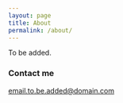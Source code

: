 ```yaml
---
layout: page
title: About
permalink: /about/
---
```


To be added.

### Contact me

[email.to.be.added@domain.com](mailto:email.to.be.added@domain.com)